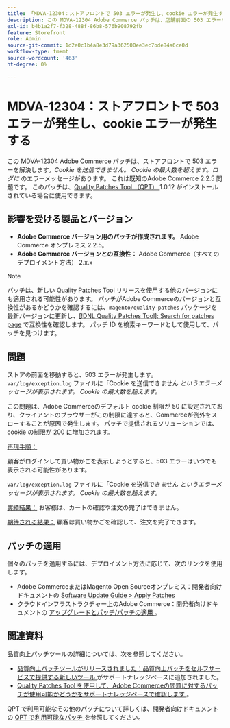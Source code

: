 ```yaml
---
title: 「MDVA-12304：ストアフロントで 503 エラーが発生し、cookie エラーが発生する」
description: この MDVA-12304 Adobe Commerce パッチは、店舗前面の 503 エラーを解決します。*Unable to send the cookie です。 Cookie の最大数を超えます。* ログのエラーメッセージ。 これは既知のAdobe Commerce 2.2.5 問題です。 このパッチは、[Quality Patches Tool （QPT） ] （/help/announcements/adobe-commerce-announcements/magento-quality-patches-released-new-tool-to-self-serve-quality-patches.md） 1.0.12 がインストールされている場合に利用できます。
exl-id: b4b1a2f7-f328-488f-86b8-576b908792fb
feature: Storefront
role: Admin
source-git-commit: 1d2e0c1b4a8e3d79a362500ee3ec7bde84a6ce0d
workflow-type: tm+mt
source-wordcount: '463'
ht-degree: 0%

---
```


# MDVA-12304：ストアフロントで 503 エラーが発生し、cookie エラーが発生する

この MDVA-12304 Adobe Commerce パッチは、ストアフロントで 503 エラーを解決します。*Cookie を送信できません。 Cookie の最大数を超えます。ログに* のエラーメッセージがあります。 これは既知のAdobe Commerce 2.2.5 問題です。 このパッチは、[Quality Patches Tool （QPT） ](/help/announcements/adobe-commerce-announcements/magento-quality-patches-released-new-tool-to-self-serve-quality-patches.md)1.0.12 がインストールされている場合に使用できます。

## 影響を受ける製品とバージョン

* **Adobe Commerce バージョン用のパッチが作成されます。** Adobe Commerce オンプレミス 2.2.5。
* **Adobe Commerce バージョンとの互換性：** Adobe Commerce（すべてのデプロイメント方法） 2.x.x

>[!NOTE]
>
>パッチは、新しい Quality Patches Tool リリースを使用する他のバージョンにも適用される可能性があります。 パッチがAdobe Commerceのバージョンと互換性があるかどうかを確認するには、`magento/quality-patches` パッケージを最新バージョンに更新し、[[!DNL Quality Patches Tool]: Search for patches page](https://devdocs.magento.com/quality-patches/tool.html#patch-grid) で互換性を確認します。 パッチ ID を検索キーワードとして使用して、パッチを見つけます。

## 問題

ストアの前面を移動すると、503 エラーが発生します。 `var/log/exception.log` ファイルに「Cookie を送信できません *というエラーメッセージが表示されます。 Cookie の最大数を超えます。*

この問題は、Adobe Commerceのデフォルト cookie 制限が 50 に設定されており、クライアントのブラウザーがこの制限に達すると、Commerceが例外をスローすることが原因で発生します。 パッチで提供されるソリューションでは、cookie の制限が 200 に増加されます。

<u> 再現手順：</u>

顧客がログインして買い物かごを表示しようとすると、503 エラーはいつでも表示される可能性があります。

`var/log/exception.log` ファイルに「Cookie を送信できません *というエラーメッセージが表示されます。 Cookie の最大数を超えます。*

<u> 実績結果：</u> お客様は、カートの確認や注文の完了はできません。

<u> 期待される結果：</u> 顧客は買い物かごを確認して、注文を完了できます。

## パッチの適用

個々のパッチを適用するには、デプロイメント方法に応じて、次のリンクを使用します。

* Adobe CommerceまたはMagento Open Sourceオンプレミス：開発者向けドキュメントの [Software Update Guide > Apply Patches](https://devdocs.magento.com/guides/v2.4/comp-mgr/patching/mqp.html)
* クラウドインフラストラクチャー上のAdobe Commerce：開発者向けドキュメントの [ アップグレードとパッチ/パッチの適用 ](https://devdocs.magento.com/cloud/project/project-patch.html)。


## 関連資料

品質向上パッチツールの詳細については、次を参照してください。

* [ 品質向上パッチツールがリリースされました：品質向上パッチをセルフサービスで提供する新しいツール ](/help/announcements/adobe-commerce-announcements/magento-quality-patches-released-new-tool-to-self-serve-quality-patches.md) がサポートナレッジベースに追加されました。
* [Quality Patches Tool を使用して、Adobe Commerceの問題に対するパッチが使用可能かどうかをサポートナレッジベースで確認します ](/help/support-tools/patches-available-in-qpt-tool/check-patch-for-magento-issue-with-magento-quality-patches.md)。

QPT で利用可能なその他のパッチについて詳しくは、開発者向けドキュメントの [QPT で利用可能なパッチ ](https://devdocs.magento.com/quality-patches/tool.html#patch-grid) を参照してください。
